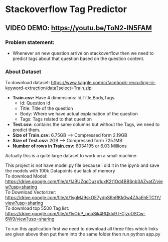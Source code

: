 # Stackoverflow Tag Predictor

## VIDEO DEMO: https://youtu.be/ToN2-lN5FAM

### Problem statement: 
* Whenever an new question arrive on stackoverflow then we need to predict tags about that question based on the question content.

### About Dataset
To download dataset: https://www.kaggle.com/c/facebook-recruiting-iii-keyword-extraction/data?select=Train.zip
* **Train.csv:** Have 4 dimensions: Id,Title,Body,Tags.
    * Id: Question id
    * Title: Title of the question
    * Body: Where we have actual explaination of the question
    * Tags: Tags related to that question
* **Test.csv:** contains the same columns but without the Tags, we need to predict them.
* **Size of Train.csv:** 6.75GB --> Compressed form 2.19GB
* **Size of Test.csv:** 2GB --> Compressed form 725.1MB
* **Number of rows in Train.csv:** 6034195 or 6.03 Millions

Actually this is a quite large dataset to work on a small machine.

This project is not have model.py file because i did it in the ipynb and save the models with 100k Datapoints due lack of memory<br>
To download Model: https://drive.google.com/file/d/1JBUZqcDuzp1uxK2t1Od4BBSnb3AZvatZ/view?usp=sharing<br>
To Download Vectorizer: https://drive.google.com/file/d/1vgMJ9skOE7ydpS6nRKk0w4ZAaEhETCfY/view?usp=sharing<br>
To download top 5500 Tag list: https://drive.google.com/file/d/1vObP_nooSik4RQklx9T-CjzqDSCw-6W9/view?usp=sharing<br>

To run this application first we need to download all three files which links are given above then put them into the same folder then run python app.py
